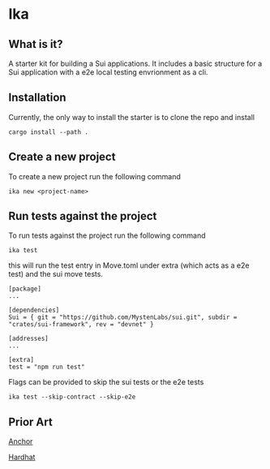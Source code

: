 # Ika 

## What is it?
A starter kit for building a Sui applications. It includes a basic structure for a Sui application with a e2e local testing envrionment as a cli.

## Installation
Currently, the only way to install the starter is to clone the repo and install 

```cargo install --path .```

## Create a new project
To create a new project run the following command

```ika new <project-name>```

## Run tests against the project
To run tests against the project run the following command

```ika test```

this will run the test entry in Move.toml under extra (which acts as a e2e test) and the sui move tests.
```
[package]
...

[dependencies]
Sui = { git = "https://github.com/MystenLabs/sui.git", subdir = "crates/sui-framework", rev = "devnet" }

[addresses]
...

[extra]
test = "npm run test"
```

Flags can be provided to skip the sui tests or the e2e tests

```ika test --skip-contract --skip-e2e```


## Prior Art
[Anchor](https://github.com/coral-xyz/anchor)

[Hardhat](https://hardhat.org/)

